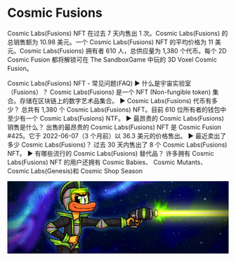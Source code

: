 # Cosmic Fusions

Cosmic Labs(Fusions) NFT 在过去 7 天内售出 1 次。Cosmic Labs(Fusions) 的总销售额为 10.98 美元。一个 Cosmic Labs(Fusions) NFT 的平均价格为 11 美元。Cosmic Labs(Fusions) 拥有者 610 人，总供应量为 1,380 个代币。每个 2D Cosmic Fusion 都将解锁可在 The SandboxGame 中玩的 3D Voxel Cosmic Fusion。

Cosmic Labs(Fusions) NFT - 常见问题(FAQ)
▶ 什么是宇宙实验室（Fusions）？
Cosmic Labs(Fusions) 是一个 NFT (Non-fungible token) 集合。存储在区块链上的数字艺术品集合。
▶ Cosmic Labs(Fusions) 代币有多少？
总共有 1,380 个 Cosmic Labs(Fusions) NFT。目前 610 位所有者的钱包中至少有一个 Cosmic Labs(Fusions) NTF。
▶ 最昂贵的 Cosmic Labs(Fusions) 销售是什么？
出售的最昂贵的 Cosmic Labs(Fusions) NFT 是 Cosmic Fusion #425。它于 2022-06-07（3 个月前）以 36.3 美元的价格售出。
▶ 最近卖出了多少 Cosmic Labs(Fusions)？
过去 30 天内售出了 8 个 Cosmic Labs(Fusions) NFT。
▶ 有哪些流行的 Cosmic Labs(Fusions) 替代品？
许多拥有 Cosmic Labs(Fusions) NFT 的用户还拥有 Cosmic Babies、 Cosmic Mutants、 Cosmic Labs(Genesis)和 Cosmic Shop Season 

![NFT](unnamed.png)



